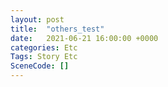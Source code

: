 ```yaml
---
layout: post
title:  "others_test"
date:   2021-06-21 16:00:00 +0000
categories: Etc
Tags: Story Etc
SceneCode: []
---
```

